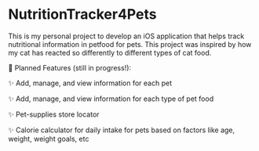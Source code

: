 # NutritionTracker4Pets

This is my personal project to develop an iOS application that helps track nutritional information in petfood for pets. This project was inspired by how my cat has reacted so differently to different types of cat food. 

📝 Planned Features (still in progress!):

✨ Add, manage, and view information for each pet

✨ Add, manage, and view information for each type of pet food

✨ Pet-supplies store locator

✨ Calorie calculator for daily intake for pets based on factors like age, weight, weight goals, etc
